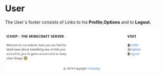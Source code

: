 # User

The User\`s footer consists of Links to his **Profile**,**Options** and to **Logout.**

![](../../../.gitbook/assets/footer_user.png)

